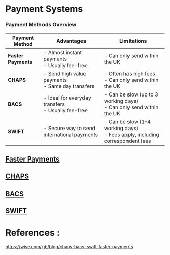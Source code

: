 # Payment Systems

### Payment Methods Overview

| Payment Method  | Advantages                                          | Limitations                                        |
|-----------------|-----------------------------------------------------|----------------------------------------------------|
| **Faster Payments** | - Almost instant payments<br>- Usually fee-free     | - Can only send within the UK                     |
| **CHAPS**        | - Send high value payments<br>- Same day transfers   | - Often has high fees<br>- Can only send within the UK |
| **BACS**         | - Ideal for everyday transfers<br>- Usually fee-free | - Can be slow (up to 3 working days)<br>- Can only send within the UK |
| **SWIFT**        | - Secure way to send international payments         | - Can be slow (1–4 working days)<br>- Fees apply, including correspondent fees |


## [Faster Payments](https://github.com/eMahtab/payment-systems/tree/main/FASTER-PAYMENTS)

## [CHAPS](https://github.com/eMahtab/payment-systems/tree/main/CHAPS)

## [BACS](https://github.com/eMahtab/payment-systems/tree/main/BACS)

## [SWIFT](https://github.com/eMahtab/payment-systems/tree/main/SWIFT)

# References :

https://wise.com/gb/blog/chaps-bacs-swift-faster-payments


